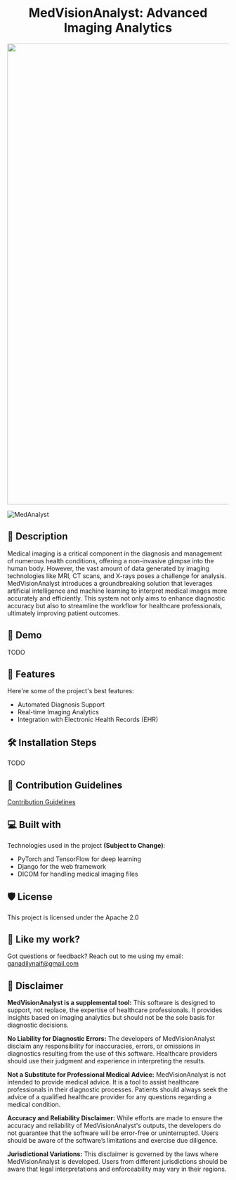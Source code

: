 <h1 align="center"> MedVisionAnalyst: Advanced Imaging Analytics</h1>

<img align="center" src="https://miro.medium.com/v2/resize:fit:1358/1*RA_71cD_4Uopb3yZpSQu8A.gif" width="1050">

![MedAnalyst](https://github.com/Naif-Ganadily/MedVisionAnalyst/assets/103202628/808b571a-46e0-458a-9dc6-43754f2bdad1)


## 📖 Description

Medical imaging is a critical component in the diagnosis and management of numerous health conditions, offering a non-invasive glimpse into the human body. However, the vast amount of data generated by imaging technologies like MRI, CT scans, and X-rays poses a challenge for analysis. MedVisionAnalyst introduces a groundbreaking solution that leverages artificial intelligence and machine learning to interpret medical images more accurately and efficiently. This system not only aims to enhance diagnostic accuracy but also to streamline the workflow for healthcare professionals, ultimately improving patient outcomes.

## 🚀 Demo

TODO

## 🧐 Features

Here're some of the project's best features:

- Automated Diagnosis Support
- Real-time Imaging Analytics
- Integration with Electronic Health Records (EHR)

## 🛠️ Installation Steps

TODO

## 🍰 Contribution Guidelines

[Contribution Guidelines](TODO)

## 💻 Built with

Technologies used in the project **(Subject to Change)**:

- PyTorch and TensorFlow for deep learning
- Django for the web framework
- DICOM for handling medical imaging files

## 🛡️ License

This project is licensed under the Apache 2.0

## 💖 Like my work?

Got questions or feedback? Reach out to me using my email: ganadilynaif@gmail.com

## 🚩 Disclaimer

**MedVisionAnalyst is a supplemental tool:** This software is designed to support, not replace, the expertise of healthcare professionals. It provides insights based on imaging analytics but should not be the sole basis for diagnostic decisions.

**No Liability for Diagnostic Errors:** The developers of MedVisionAnalyst disclaim any responsibility for inaccuracies, errors, or omissions in diagnostics resulting from the use of this software. Healthcare providers should use their judgment and experience in interpreting the results.

**Not a Substitute for Professional Medical Advice:** MedVisionAnalyst is not intended to provide medical advice. It is a tool to assist healthcare professionals in their diagnostic processes. Patients should always seek the advice of a qualified healthcare provider for any questions regarding a medical condition.

**Accuracy and Reliability Disclaimer:** While efforts are made to ensure the accuracy and reliability of MedVisionAnalyst's outputs, the developers do not guarantee that the software will be error-free or uninterrupted. Users should be aware of the software’s limitations and exercise due diligence.

**Jurisdictional Variations:** This disclaimer is governed by the laws where MedVisionAnalyst is developed. Users from different jurisdictions should be aware that legal interpretations and enforceability may vary in their regions.
